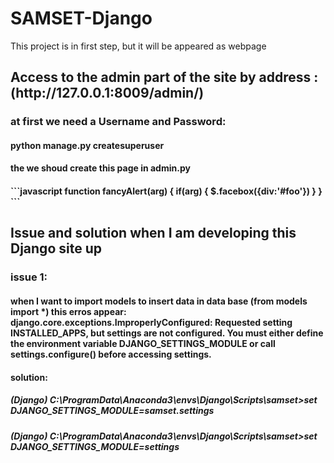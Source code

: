 # SAMSET-Django
This project is in first step, but it will be appeared as webpage
<h2> Access to the admin part of the site by address : (http://127.0.0.1:8009/admin/)
   <h3> at first we need a Username and Password:
      <h4> python manage.py createsuperuser
         <h4> the we shoud create this page in admin.py
            <h4>```javascript
function fancyAlert(arg) {
  if(arg) {
    $.facebox({div:'#foo'})
  }
}
```



<h2> Issue and solution when I am developing this Django site up
   <p>
    <h3> issue 1: 
       <h4> when I want to import models to insert data in data base (from models import *) this erros appear:
    django.core.exceptions.ImproperlyConfigured: Requested setting INSTALLED_APPS, but settings are not configured. You must either define the environment variable DJANGO_SETTINGS_MODULE or call settings.configure() before accessing settings.
     <h4> solution: 
        <h5>(Django) C:\ProgramData\Anaconda3\envs\Django\Scripts\samset>set DJANGO_SETTINGS_MODULE=samset.settings
        <h5>(Django) C:\ProgramData\Anaconda3\envs\Django\Scripts\samset>set DJANGO_SETTINGS_MODULE=settings
     </p>
